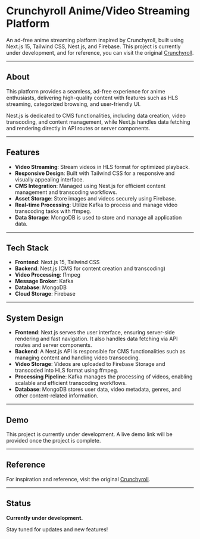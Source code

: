 # Crunchyroll Anime/Video Streaming Platform

An ad-free anime streaming platform inspired by Crunchyroll, built using Next.js 15, Tailwind CSS, Nest.js, and Firebase. This project is currently under development, and for reference, you can visit the original [Crunchyroll](https://www.crunchyroll.com/).

---

## About
This platform provides a seamless, ad-free experience for anime enthusiasts, delivering high-quality content with features such as HLS streaming, categorized browsing, and user-friendly UI.

Nest.js is dedicated to CMS functionalities, including data creation, video transcoding, and content management, while Next.js handles data fetching and rendering directly in API routes or server components.

---

## Features
- **Video Streaming**: Stream videos in HLS format for optimized playback.
- **Responsive Design**: Built with Tailwind CSS for a responsive and visually appealing interface.
- **CMS Integration**: Managed using Nest.js for efficient content management and transcoding workflows.
- **Asset Storage**: Store images and videos securely using Firebase.
- **Real-time Processing**: Utilize Kafka to process and manage video transcoding tasks with ffmpeg.
- **Data Storage**: MongoDB is used to store and manage all application data.

---

## Tech Stack
- **Frontend**: Next.js 15, Tailwind CSS
- **Backend**: Nest.js (CMS for content creation and transcoding)
- **Video Processing**: ffmpeg
- **Message Broker**: Kafka
- **Database**: MongoDB
- **Cloud Storage**: Firebase

---

## System Design
- **Frontend**: Next.js serves the user interface, ensuring server-side rendering and fast navigation. It also handles data fetching via API routes and server components.
- **Backend**: A Nest.js API is responsible for CMS functionalities such as managing content and handling video transcoding.
- **Video Storage**: Videos are uploaded to Firebase Storage and transcoded into HLS format using ffmpeg.
- **Processing Pipeline**: Kafka manages the processing of videos, enabling scalable and efficient transcoding workflows.
- **Database**: MongoDB stores user data, video metadata, genres, and other content-related information.

---

## Demo
This project is currently under development. A live demo link will be provided once the project is complete.

---

## Reference
For inspiration and reference, visit the original [Crunchyroll](https://www.crunchyroll.com/).

---

## Status
**Currently under development.**

Stay tuned for updates and new features!
